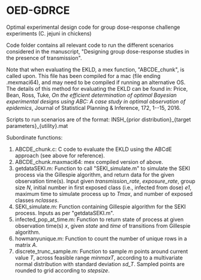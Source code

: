 # OED-GDRCE
Optimal experimental design code for group dose-response challenge experiments (C. jejuni in chickens)

Code folder contains all relevant code to run the different scenarios considered in the manuscript, "Designing group dose-response studies in the presence of transmission".

Note that when evaluating the EKLD, a mex function, "ABCDE\_chunk", is called upon. This file has been compiled for a mac (file ending .mexmaci64), and may need to be compiled if running an alternative OS. The details of this method for evaluating the EKLD can be found in: Price, Bean, Ross, Tuke, _On the efficient determination of optimal Bayesian experimental designs using ABC: A case study in optimal observation of epidemics_, Journal of Statistical Planning & Inference, 172, 1--15, 2016.

Scripts to run scenarios are of the format: INSH\_{prior distribution}\_{target parameters}\_{utility}.mat

Subordinate functions: 
1. ABCDE\_chunk.c: C code to evaluate the EKLD using the ABCdE approach (see above for reference).
2. ABCDE\_chunk.maxmaci64: mex compiled version of above.
3. getdataSEKI.m: Function to call "SEKI\_simulate.m" to simulate the SEKI process via the Gillespie algorithm, and return data for the given observation time(s). Input given _transmission\_rate_, _exposure\_rate_, group size _N_, initial number in first exposed class (i.e., infected from dose) _e1_, maximum time to simulate process up to _Tmax_,  and number of exposed classes _nclasses_.
4. SEKI\_simulate.m: Function containing Gillespie algorithm for the SEKI process. Inputs as per "getdataSEKI.m".
5. infected\_pop\_at\_time.m: Function to return state of process at given observation time(s) _x_, given _state_ and _time_ of transitions from Gillespie algorithm.
6. howmanyunique.m: Function to count the number of unique rows in a matrix _A_.
7. discrete\_trunc\_sample.m: Function to sample _m_ points around current value _T_, across feasible range _minmaxT_, according to a multivariate normal distribution with standard deviation _sd\_T_. Sampled points are rounded to grid according to _stepsize_.
